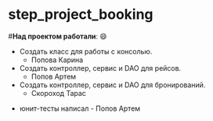 # step_project_booking
#**Над проектом работали**:  :smile:

- Создать класс для работы с консолью.
    -  Попова Карина
- Создать контроллер, сервис и DAO для рейсов.
    - Попов Артем
- Создать контроллер, сервис и DAO для бронирований.
    - Скороход Тарас





* юнит-тесты написал - Попов Артем
